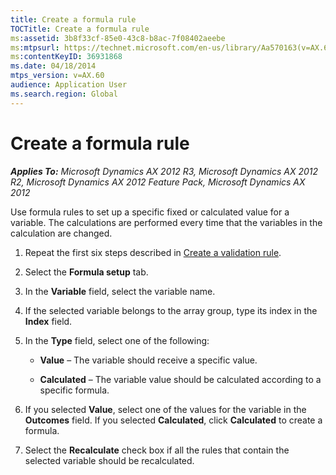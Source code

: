 ```yaml
---
title: Create a formula rule
TOCTitle: Create a formula rule
ms:assetid: 3b8f33cf-85e0-43c8-b8ac-7f08402aeebe
ms:mtpsurl: https://technet.microsoft.com/en-us/library/Aa570163(v=AX.60)
ms:contentKeyID: 36931868
ms.date: 04/18/2014
mtps_version: v=AX.60
audience: Application User
ms.search.region: Global
---
```


# Create a formula rule 


_**Applies To:** Microsoft Dynamics AX 2012 R3, Microsoft Dynamics AX 2012 R2, Microsoft Dynamics AX 2012 Feature Pack, Microsoft Dynamics AX 2012_

Use formula rules to set up a specific fixed or calculated value for a variable. The calculations are performed every time that the variables in the calculation are changed.

1.  Repeat the first six steps described in [Create a validation rule](create-a-validation-rule.md).

2.  Select the **Formula setup** tab.

3.  In the **Variable** field, select the variable name.

4.  If the selected variable belongs to the array group, type its index in the **Index** field.

5.  In the **Type** field, select one of the following:
    
      - **Value** – The variable should receive a specific value.
    
      - **Calculated** – The variable value should be calculated according to a specific formula.

6.  If you selected **Value**, select one of the values for the variable in the **Outcomes** field. If you selected **Calculated**, click **Calculated** to create a formula.

7.  Select the **Recalculate** check box if all the rules that contain the selected variable should be recalculated.

  


